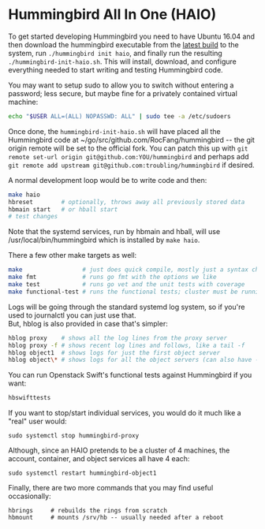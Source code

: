 # Hummingbird All In One (HAIO)

To get started developing Hummingbird you need to have Ubuntu 16.04 and then download the hummingbird executable from the [latest build](https://troubling.github.io/hummingbird/bin/hummingbird) to the system, run `./hummingbird init haio`, and finally run the resulting `./hummingbird-init-haio.sh`. This will install, download, and configure everything needed to start writing and testing Hummingbird code.

You may want to setup sudo to allow you to switch without entering a password; less secure, but maybe fine for a privately contained virtual machine:

```sh
echo "$USER ALL=(ALL) NOPASSWD: ALL" | sudo tee -a /etc/sudoers
```

Once done, the `hummingbird-init-haio.sh` will have placed all the Hummingbird code at ~/go/src/github.com/RocFang/hummingbird -- the git origin remote will be set to the official fork. You can patch this up with `git remote set-url origin git@github.com:YOU/hummingbird` and perhaps add `git remote add upstream git@github.com:troubling/hummingbird` if desired.

A normal development loop would be to write code and then:

```sh
make haio
hbreset        # optionally, throws away all previously stored data
hbmain start   # or hball start
# test changes
```

Note that the systemd services, run by hbmain and hball, will use /usr/local/bin/hummingbird which is installed by `make haio`.

There a few other make targets as well:

```sh
make                 # just does quick compile, mostly just a syntax check
make fmt             # runs go fmt with the options we like
make test            # runs go vet and the unit tests with coverage
make functional-test # runs the functional tests; cluster must be running
```

Logs will be going through the standard systemd log system, so if you're used to journalctl you can just use that.  
But, hblog is also provided in case that's simpler:

```sh
hblog proxy    # shows all the log lines from the proxy server
hblog proxy -f # shows recent log lines and follows, like a tail -f
hblog object1  # shows logs for just the first object server
hblog object\* # shows logs for all the object servers (can also have -f)
```

You can run Openstack Swift's functional tests against Hummingbird if you want:

```sh
hbswifttests
```

If you want to stop/start individual services, you would do it much like a "real" user would:

```
sudo systemctl stop hummingbird-proxy
```

Although, since an HAIO pretends to be a cluster of 4 machines, the account, container, and object services all have 4 each:

```
sudo systemctl restart hummingbird-object1
```

Finally, there are two more commands that you may find useful occasionally:

```
hbrings     # rebuilds the rings from scratch
hbmount     # mounts /srv/hb -- usually needed after a reboot
```
